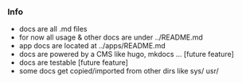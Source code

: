 ### Info
- docs are all .md files
- for now all usage & other docs are under ../README.md
- app docs are located at ../apps/README.md
- docs are powered by a CMS like hugo, mkdocs ... [future feature]
- docs are testable [future feature]
- some docs get copied/imported from other dirs like sys/ usr/